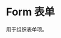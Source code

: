 <script setup>
import formBase from "./examples/form/form-base.vue"
</script>

# Form 表单

用于组织表单项。

<formBase />
